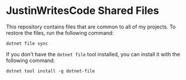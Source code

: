 # JustinWritesCode Shared Files

This repository contains files that are common to all of my projects. To restore the files, run the following command:

```dotnet file sync```

If you don't have the ```dotnet file``` tool installed, you can install it with the following command:

```dotnet tool install -g dotnet-file```

